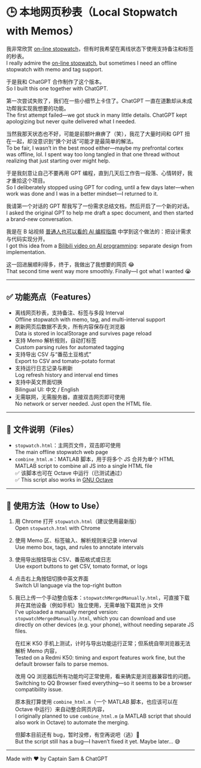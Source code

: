 # 🕒 本地网页秒表（Local Stopwatch with Memos）

我非常欣赏 [on-line stopwatch](https://stopwatch.online-timers.com/stopwatch-with-time-intervals)，但有时我希望在离线状态下使用支持备注和标签的秒表。  
I really admire the [on-line stopwatch](https://stopwatch.online-timers.com/stopwatch-with-time-intervals), but sometimes I need an offline stopwatch with memo and tag support.

于是我和 ChatGPT 合作制作了这个版本。  
So I built this one together with ChatGPT.

第一次尝试失败了，我们在一些小细节上卡住了。ChatGPT 一直在道歉却从未成功帮我实现我想要的功能。  
The first attempt failed—we got stuck in many little details. ChatGPT kept apologizing but never quite delivered what I needed.

当然我那天状态也不好，可能是前额叶麻痹了（笑），我花了大量时间和 GPT 扭在一起，却没意识到“换个对话”可能才是最简单的解法。  
To be fair, I wasn’t in the best mood either—maybe my prefrontal cortex was offline, lol. I spent way too long tangled in that one thread without realizing that just starting over might help.

于是我刻意让自己不要再用 GPT 编程，直到几天后工作告一段落、心情转好，我才重拾这个项目。  
So I deliberately stopped using GPT for coding, until a few days later—when work was done and I was in a better mindset—I returned to it.

我请第一个对话的 GPT 帮我写了一份需求总结文档，然后开启了一个新的对话。  
I asked the original GPT to help me draft a spec document, and then started a brand-new conversation.

我是在 B 站视频 [普通人也可以看的 AI 编程指南](https://www.bilibili.com/video/BV1yorUYWEGD/) 中学到这个做法的：把设计需求与代码实现分开。  
I got this idea from a [Bilibili video on AI programming](https://www.bilibili.com/video/BV1yorUYWEGD/): separate design from implementation.

这一回进展顺利得多，终于，我做出了我想要的网页 😂  
That second time went way more smoothly. Finally—I got what I wanted 😭

---

## ✅ 功能亮点（Features）

- 离线网页秒表，支持备注、标签与多段 Interval  
  Offline stopwatch with memo, tag, and multi-interval support  
- 刷新网页后数据不丢失，所有内容保存在浏览器  
  Data is stored in localStorage and survives page reload  
- 支持 Memo 解析规则，自动打标签  
  Custom parsing rules for automated tagging  
- 支持导出 CSV 与“番茄土豆格式”  
  Export to CSV and tomato-potato format  
- 支持运行日志记录与刷新  
  Log refresh history and interval end times  
- 支持中英文界面切换  
  Bilingual UI: 中文 / English  
- 无需联网，无需服务器，直接双击网页即可使用  
  No network or server needed. Just open the HTML file.

---

## 📁 文件说明（Files）

- `stopwatch.html`：主网页文件，双击即可使用  
  The main offline stopwatch web page  
- `combine_html.m`：MATLAB 脚本，用于将多个 JS 合并为单个 HTML  
  MATLAB script to combine all JS into a single HTML file  
  ✅ 该脚本也可在 Octave 中运行（已测试通过）  
  ✅ This script also works in [GNU Octave](https://www.gnu.org/software/octave/)

---

## 🚀 使用方法（How to Use）

1. 用 Chrome 打开 `stopwatch.html`（建议使用最新版）  
   Open `stopwatch.html` with Chrome  
2. 使用 Memo 区、标签输入、解析规则来记录 interval  
   Use memo box, tags, and rules to annotate intervals  
3. 使用导出按钮导出 CSV、番茄格式或日志  
   Use export buttons to get CSV, tomato format, or logs  
4. 点击右上角按钮切换中英文界面  
   Switch UI language via the top-right button  
5. 我已上传一个手动整合版本：`stopwatchMergedManually.html`，可直接下载并在其他设备（例如手机）独立使用，无需单独下载其他 js 文件  
   I've uploaded a manually merged version: `stopwatchMergedManually.html`, which you can download and use directly on other devices (e.g. your phone), without needing separate JS files.

   在红米 K50 手机上测试，计时与导出功能运行正常；但系统自带浏览器无法解析 Memo 内容，  
   Tested on a Redmi K50: timing and export features work fine, but the default browser fails to parse memos.

   改用 QQ 浏览器后所有功能均可正常使用，看来确实是浏览器兼容性的问题。  
   Switching to QQ Browser fixed everything—so it seems to be a browser compatibility issue.

   原本我打算使用 `combine_html.m`（一个 MATLAB 脚本，也应该可以在 Octave 中运行）来自动整合网页内容，  
   I originally planned to use `combine_html.m` (a MATLAB script that should also work in Octave) to automate the merging.

   但脚本目前还有 bug，暂时没修，有空再说吧（逃）🧩  
   But the script still has a bug—I haven’t fixed it yet. Maybe later… 😅

---

Made with ❤️ by Captain Sam & ChatGPT

